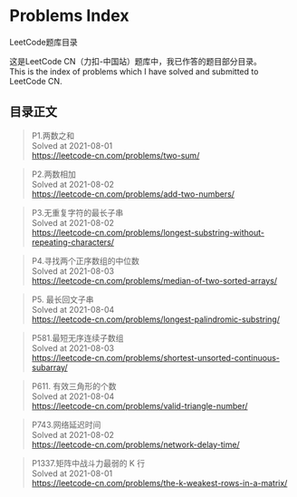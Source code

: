 # Problems Index

LeetCode题库目录

这是LeetCode CN（力扣-中国站）题库中，我已作答的题目部分目录。  
This is the index of problems which I have solved and submitted to LeetCode CN.

## 目录正文

> P1.两数之和  
> Solved at 2021-08-01  
> https://leetcode-cn.com/problems/two-sum/

> P2.两数相加  
> Solved at 2021-08-02  
> https://leetcode-cn.com/problems/add-two-numbers/

> P3.无重复字符的最长子串  
> Solved at 2021-08-02  
> https://leetcode-cn.com/problems/longest-substring-without-repeating-characters/

> P4.寻找两个正序数组的中位数  
> Solved at 2021-08-03  
> https://leetcode-cn.com/problems/median-of-two-sorted-arrays/

> P5. 最长回文子串  
> Solved at 2021-08-04  
> https://leetcode-cn.com/problems/longest-palindromic-substring/

> P581.最短无序连续子数组  
> Solved at 2021-08-03  
> https://leetcode-cn.com/problems/shortest-unsorted-continuous-subarray/

> P611. 有效三角形的个数  
> Solved at 2021-08-04  
> https://leetcode-cn.com/problems/valid-triangle-number/

> P743.网络延迟时间  
> Solved at 2021-08-02  
> https://leetcode-cn.com/problems/network-delay-time/

> P1337.矩阵中战斗力最弱的 K 行  
> Solved at 2021-08-01  
> https://leetcode-cn.com/problems/the-k-weakest-rows-in-a-matrix/
